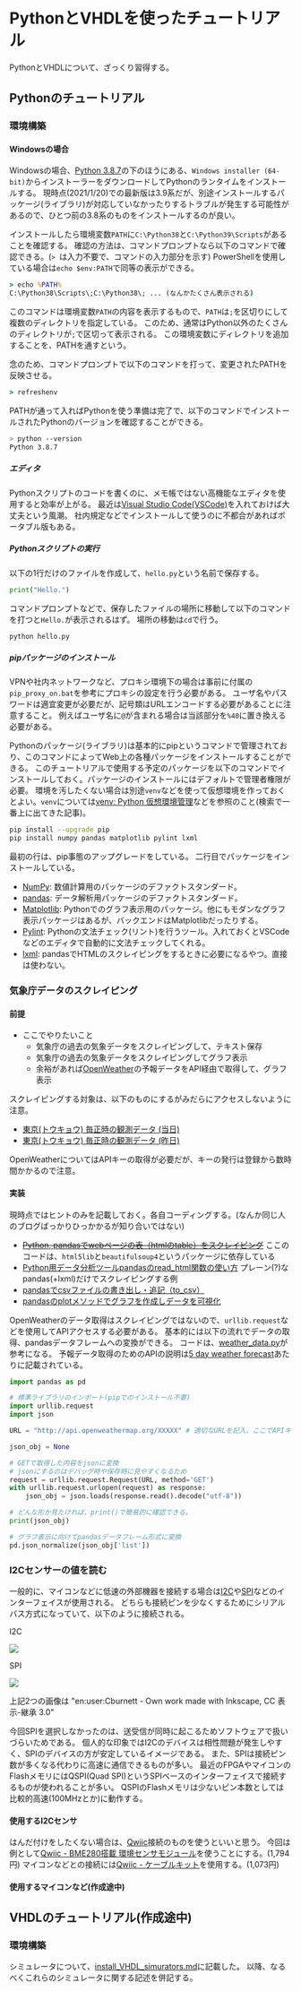 # PythonとVHDLを使ったチュートリアル

PythonとVHDLについて、ざっくり習得する。

## Pythonのチュートリアル

### 環境構築

#### Windowsの場合

Windowsの場合、[Python 3.8.7](https://www.python.org/downloads/release/python-387/)の下のほうにある、`Windows installer (64-bit)`からインストーラーをダウンロードしてPythonのランタイムをインストールする。
現時点(2021/1/20)での最新版は3.9系だが、別途インストールするパッケージ(ライブラリ)が対応していなかったりするトラブルが発生する可能性があるので、ひとつ前の3.8系のものをインストールするのが良い。

インストールしたら環境変数`PATH`に`C:\Python38`と`C:\Python39\Scripts`があることを確認する。
確認の方法は、コマンドプロンプトなら以下のコマンドで確認できる。(`> `は入力不要で、コマンドの入力部分を示す)
PowerShellを使用している場合は`echo $env:PATH`で同等の表示ができる。

```bat
> echo %PATH%
C:\Python38\Scripts\;C:\Python38\; ... (なんかたくさん表示される)
```

このコマンドは環境変数`PATH`の内容を表示するもので、`PATH`は`;`を区切りにして複数のディレクトリを指定している。
このため、通常はPython以外のたくさんのディレクトリが`;`で区切って表示される。
この環境変数にディレクトリを追加することを、PATHを通すという。

念のため、コマンドプロンプトで以下のコマンドを打って、変更されたPATHを反映させる。

```bat
> refreshenv
```

PATHが通って入ればPythonを使う準備は完了で、以下のコマンドでインストールされたPythonのバージョンを確認することができる。

```sh
> python --version
Python 3.8.7
```

##### エディタ

Pythonスクリプトのコードを書くのに、メモ帳ではない高機能なエディタを使用すると効率が上がる。
最近は[Visual Studio Code(VSCode)](https://azure.microsoft.com/ja-jp/products/visual-studio-code/)を入れておけば大丈夫という風潮。
社内規定などでインストールして使うのに不都合があればポータブル版もある。


##### Pythonスクリプトの実行

以下の1行だけのファイルを作成して、`hello.py`という名前で保存する。

```python
print("Hello.")
```

コマンドプロンプトなどで、保存したファイルの場所に移動して以下のコマンドを打つと`Hello.`が表示されるはず。
場所の移動は`cd`で行う。

```sh
python hello.py
```

##### pipパッケージのインストール

VPNや社内ネットワークなど、プロキシ環境下の場合は事前に付属の`pip_proxy_on.bat`を参考にプロキシの設定を行う必要がある。
ユーザ名やパスワードは適宜変更が必要だが、記号類はURLエンコードする必要があることに注意すること。
例えばユーザ名に`@`が含まれる場合は当該部分を`%40`に置き換える必要がある。

Pythonのパッケージ(ライブラリ)は基本的にpipというコマンドで管理されており、このコマンドによってWeb上の各種パッケージをインストールすることができる。
このチュートリアルで使用する予定のパッケージを以下のコマンドでインストールしておく。パッケージのインストールにはデフォルトで管理者権限が必要。
環境を汚したくない場合は別途`venv`などを使って仮想環境を作っておくとよい。`venv`については[venv: Python 仮想環境管理](https://qiita.com/fiftystorm36/items/b2fd47cf32c7694adc2e)などを参照のこと(検索で一番上に出てきた記事)。

```sh
pip install --upgrade pip
pip install numpy pandas matplotlib pylint lxml
```

最初の行は、pip事態のアップグレードをしている。
二行目でパッケージをインストールしている。

* [NumPy](https://numpy.org/): 数値計算用のパッケージのデファクトスタンダード。
* [pandas](https://pandas.pydata.org/): データ解析用パッケージのデファクトスタンダード。
* [Matplotlib](https://matplotlib.org/): Pythonでのグラフ表示用のパッケージ。他にもモダンなグラフ表示パッケージはあるが、バックエンドはMatplotlibだったりする。
* [Pylint](https://www.pylint.org/): Pythonの文法チェック(リント)を行うツール。入れておくとVSCodeなどのエディタで自動的に文法チェックしてくれる。
* [lxml](https://lxml.de/): pandasでHTMLのスクレイピングをするときに必要になるやつ。直接は使わない。

### 気象庁データのスクレイピング

#### 前提

* ここでやりたいこと
    + 気象庁の過去の気象データをスクレイピングして、テキスト保存
    + 気象庁の過去の気象データをスクレイピングしてグラフ表示
    + 余裕があれば[OpenWeather](https://openweathermap.org)の予報データをAPI経由で取得して、グラフ表示

スクレイピングする対象は、以下のものにするがみだらにアクセスしないように注意。

* [東京(トウキョウ) 毎正時の観測データ (当日)](https://www.jma.go.jp/jp/amedas_h/today-44132.html?areaCode=000&groupCode=30)
* [東京(トウキョウ) 毎正時の観測データ (昨日)](https://www.jma.go.jp/jp/amedas_h/yesterday-44132.html?areaCode=000&groupCode=30)

OpenWeatherについてはAPIキーの取得が必要だが、キーの発行は登録から数時間かかるので注意。


#### 実装

現時点ではヒントのみを記載しておく。各自コーディングする。(なんか同じ人のブログばっかりひっかかるが知り合いではない)

* ~~[Python, pandasでwebページの表（htmlのtable）をスクレイピング](https://note.nkmk.me/python-pandas-web-html-table-scraping/)~~ ここのコードは、`html5lib`と`beautifulsoup4`というパッケージに依存している
* [Python用データ分析ツールpandasのread_html関数の使い方](https://shirabeta.net/How-To-Use-pandas.read_html.html) プレーン(?)なpandas(+lxml)だけでスクレイピングする例
* [pandasでcsvファイルの書き出し・追記（to_csv）](https://note.nkmk.me/python-pandas-to-csv/)
* [pandasのplotメソッドでグラフを作成しデータを可視化](https://note.nkmk.me/python-pandas-plot/)

OpenWeatherのデータ取得はスクレイピングではないので、`urllib.request`などを使用してAPIアクセスする必要がある。
基本的には以下の流れでデータの取得、pandasデータフレームへの変換ができる。
コードは、[weather_data.py](https://github.com/nv-h/i2c_env_sensors/blob/master/openweathermap/weather_data.py)が参考になる。
予報データ取得のためのAPIの説明は[5 day weather forecast](https://openweathermap.org/forecast5)あたりに記載されている。

```python
import pandas as pd

# 標準ライブラリのインポート(pipでのインストール不要)
import urllib.request
import json

URL = "http://api.openweathermap.org/XXXXX" # 適切なURLを記入、ここでAPIキーも必要

json_obj = None

# GETで取得した内容をjsonに変換
# jsonにするのはデバッグ時や保存時に見やすくなるため
request = urllib.request.Request(URL, method='GET')
with urllib.request.urlopen(request) as response:
    json_obj = json.loads(response.read().decode("utf-8"))

# どんな形か見たければ、print()で簡易的に確認できる。
print(json_obj)

# グラフ表示に向けてpandasデータフレーム形式に変換
pd.json_normalize(json_obj['list'])
```


### I2Cセンサーの値を読む

一般的に、マイコンなどに低速の外部機器を接続する場合は[I2C](https://ja.wikipedia.org/wiki/I2C)や[SPI](https://ja.wikipedia.org/wiki/%E3%82%B7%E3%83%AA%E3%82%A2%E3%83%AB%E3%83%BB%E3%83%9A%E3%83%AA%E3%83%95%E3%82%A7%E3%83%A9%E3%83%AB%E3%83%BB%E3%82%A4%E3%83%B3%E3%82%BF%E3%83%95%E3%82%A7%E3%83%BC%E3%82%B9)などのインターフェイスが使用される。
どちらも接続ピンを少なくするためにシリアルバス方式になっていて、以下のように接続される。

I2C

![](images/I2C.svg)

SPI

![](images/SPI_three_slaves.svg)

上記2つの画像は "en:user:Cburnett - Own work made with Inkscape, CC 表示-継承 3.0"

今回SPIを選択しなかったのは、送受信が同時に起こるためソフトウェアで扱いづらいためである。
個人的な印象ではI2Cのデバイスは相性問題が発生しやすく、SPIのデバイスの方が安定しているイメージである。
また、SPIは接続ピン数が多くなる代わりに高速に通信できるものが多い。
最近のFPGAやマイコンのFlashメモリにはQSPI(Quad SPI)というSPIベースのインターフェイスで接続するものが使われることが多い。
QSPIのFlashメモリは少ないピン本数としては比較的高速(100MHzとか)に動作する。


#### 使用するI2Cセンサ

はんだ付けをしたくない場合は、[Qwiic](https://www.sparkfun.com/qwiic)接続のものを使うといいと思う。
今回は例として[Qwiic - BME280搭載 環境センサモジュール](https://www.switch-science.com/catalog/5862/)を使うことにする。(1,794円)
マイコンなどとの接続には[Qwiic - ケーブルキット](https://www.switch-science.com/catalog/5964/)を使用する。(1,073円)


#### 使用するマイコンなど(作成途中)



## VHDLのチュートリアル(作成途中)

### 環境構築

シミュレータについて、[install_VHDL_simurators.md](docs/install_VHDL_simurators.md)に記載した。
以降、なるべくこれらのシミュレータに関する記述を併記する。
